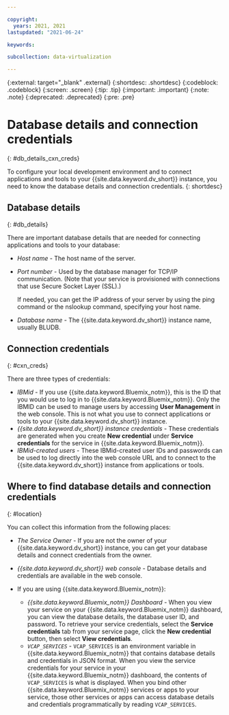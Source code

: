 ```yaml
---

copyright:
  years: 2021, 2021
lastupdated: "2021-06-24"

keywords:

subcollection: data-virtualization

---
```


<!-- Attribute definitions --> 
{:external: target="_blank" .external}
{:shortdesc: .shortdesc}
{:codeblock: .codeblock}
{:screen: .screen}
{:tip: .tip}
{:important: .important}
{:note: .note}
{:deprecated: .deprecated}
{:pre: .pre}

# Database details and connection credentials
{: #db_details_cxn_creds}

To configure your local development environment and to connect applications and tools to your {{site.data.keyword.dv_short}} instance, you need to know the database details and connection credentials.
{: shortdesc}

## Database details
{: #db_details}

There are important database details that are needed for connecting applications and tools to your database:

- *Host name* - The host name of the server.
- *Port number* - Used by the database manager for TCP/IP communication. (Note that your service is provisioned with connections that use Secure Socket Layer (SSL).)

   If needed, you can get the IP address of your server by using the ping command or the nslookup command, specifying your host name.
- *Database name* - The {{site.data.keyword.dv_short}} instance name, usually BLUDB.

## Connection credentials
{: #cxn_creds}

There are three types of credentials:

- *IBMid* - If you use {{site.data.keyword.Bluemix_notm}}, this is the ID that you would use to log in to {{site.data.keyword.Bluemix_notm}}. Only the IBMID can be used to manage users by accessing **User Management** in the web console. This is not what you use to connect applications or tools to your {{site.data.keyword.dv_short}} instance.
- *{{site.data.keyword.dv_short}} instance credentials* - These credentials are generated when you create **New credential** under **Service credentials** for the service in {{site.data.keyword.Bluemix_notm}}.
- *IBMid-created users* - These IBMid-created user IDs and passwords can be used to log directly into the web console URL and to connect to the {{site.data.keyword.dv_short}} instance from applications or tools.

## Where to find database details and connection credentials
{: #location}

You can collect this information from the following places:

- *The Service Owner* - If you are not the owner of your {{site.data.keyword.dv_short}} instance, you can get your database details and connect credentials from the owner.
- *{{site.data.keyword.dv_short}} web console* - Database details and credentials are available in the web console.
- If you are using {{site.data.keyword.Bluemix_notm}}: 
   
   - *{{site.data.keyword.Bluemix_notm}} Dashboard* - When you view your service on your {{site.data.keyword.Bluemix_notm}} dashboard, you can view the database details, the database user ID, and password. To retrieve your service credentials, select the **Service credentials** tab from your service page, click the **New credential** button, then select **View credentials**.
   - *`VCAP_SERVICES`* - `VCAP_SERVICES` is an environment variable in {{site.data.keyword.Bluemix_notm}} that contains database details and credentials in JSON format. When you view the service credentials for your service in your {{site.data.keyword.Bluemix_notm}} dashboard, the contents of `VCAP_SERVICES` is what is displayed. When you bind other {{site.data.keyword.Bluemix_notm}} services or apps to your service, those other services or apps can access database details and credentials programmatically by reading `VCAP_SERVICES`.
